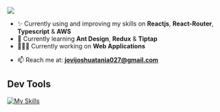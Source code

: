 <!--banner
<p align="center">A passionate full-stack web developer from the Philippines.</p>-->
<!-- who enjoys solving problems, creating retina display-ready user interfaces, exploring the latest trends and technologies, and focusing on web app development. -->
<!-- I have been fascinated by web design since my college days. I discovered that while web designs can be visually stunning, they also require programming to function effectively. This realization ignited my passion for web development, particularly in front-end development. Over the past three years, I have gained experience in web app development and continue to enhance my skills in both front-end and overall software development.

<!-- I am a software developer with three years of experience in full-stack development, specializing in scalable projects. My expertise lies in developing web applications using JavaScript, PHP, MySQL, and Git. Additionally, I have gained proficiency in Vue.js, Tailwind CSS, testing, and debugging.

#-->
![](https://komarev.com/ghpvc/?username=shuashuaa&style=for-the-badge)
<!-- - 🌱 Currently learning **New Front-end trends & Technologies** --> 
<!--- ✨ Currently using and improving my skills on **Vuejs3**, **Inertiajs**, **Laravel11** & **TailwindCSS** -->
- ✨ Currently using and improving my skills on **Reactjs**, **React-Router**, **Typescript** & **AWS**
- 🌱 Currently learning **Ant Design**, **Redux** & **Tiptap**
- 👨🏻‍💻 Currently working on **Web Applications**
<!-- AI Systems-->
- 📫 Reach me at: **jovijoshuatania027@gmail.com**

<h2>Dev Tools</h2>

<!-- [![My Skills](https://skillicons.dev/icons?i=html,css,js,typescript,php,vue,vite,tailwind,laravel,mysql,postman,git,npm,figma,aws)](https://skillicons.dev) -->
[![My Skills](https://skillicons.dev/icons?i=react,ts,dynamodb,redux,aws)](https://skillicons.dev)
<!--[![My Skills](https://skillicons.dev/icons?i=html,css,js,typescript,vue,vite,tailwind,laravel,mysql,postman,git,npm,figma,aws,firebase)](https://skillicons.dev) -->
